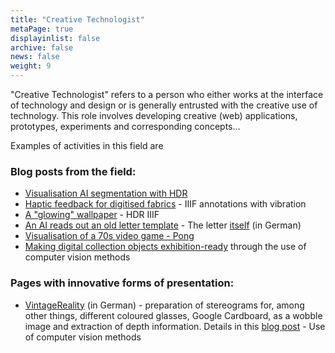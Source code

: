 ```yaml
---
title: "Creative Technologist"
metaPage: true
displayinlist: false
archive: false
news: false
weight: 9
---
```


"Creative Technologist" refers to a person who either works at the interface of technology and design or is generally entrusted with the creative use of technology. This role involves developing creative (web) applications, prototypes, experiments and corresponding concepts...

Examples of activities in this field are

### Blog posts from the field:

* [Visualisation AI segmentation with HDR](/en/post/visualising-ai-segmentation-with-hdr/)
* [Haptic feedback for digitised fabrics](/en/post/haptic-feedback/) - IIIF annotations with vibration
* [A "glowing" wallpaper](/en/post/hdr-iiif/) - HDR IIIF
* [An AI reads out an old letter template](/en/post/tts/) - The letter [itself](https://briefsteller.de/post/der-haussekretaer/286/) (in German)
* [Visualisation of a 70s video game - Pong](/en/post/pong/)
* [Making digital collection objects exhibition-ready](/en/post/iiif-proxy/) through the use of computer vision methods

### Pages with innovative forms of presentation:
* [VintageReality](https://vintagereality.projektemacher.org/) (in German) - preparation of stereograms for, among other things, different coloured glasses, Google Cardboard, as a wobble image and extraction of depth information. Details in this [blog post](https://christianmahnke.de/post/vintagereality/) - Use of computer vision methods
